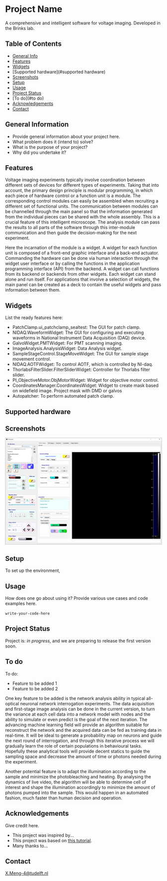 # Project Name
A comprehensive and intelligent software for voltage imaging. Developed in the Brinks lab.

## Table of Contents
* [General Info](#general-information)
* [Features](#features)
* [Widgets](#widgets)
* [Supported hardware](#supported hardware)
* [Screenshots](#screenshots)
* [Setup](#setup)
* [Usage](#usage)
* [Project Status](#project-status)
* [To do](#to do)
* [Acknowledgements](#acknowledgements)
* [Contact](#contact)
<!-- * [License](#license) -->


## General Information
- Provide general information about your project here.
- What problem does it (intend to) solve?
- What is the purpose of your project?
- Why did you undertake it?


## Features
Voltage imaging experiments typically involve coordination between different sets of devices for different types of experiments. Taking that into account, the primary design principle is modular programming, in which each piece of hardware control or a function unit is a module. The corresponding control modules can easily be assembled when recruiting a different set of functional units. The communication between modules can be channelled through the main panel so that the information generated from the individual pieces can be shared with the whole assembly. This is a crucial feature of this intelligent microscope. The analysis module can pass the results to all parts of the software through this inter-module communication and then guide the decision-making for the next experiment.

Here the incarnation of the module is a widget. A widget for each function unit is composed of a front-end graphic interface and a back-end actuator. Commanding the hardware can be done via human interaction through the widget user interface or by calling the functions in the application programming interface (API) from the backend. A widget can call functions from its backend or backends from other widgets. Each widget can stand alone and run itself. For applications that involve a selection of widgets, the main panel can be created as a deck to contain the useful widgets and pass information between them.

## Widgets
List the ready features here:
- PatchClamp.ui_patchclamp_sealtest: The GUI for patch clamp.
- NIDAQ.WaveformWidget: The GUI for configuring and executing waveforms in National Instrument Data Acquisition (DAQ) device.
- GalvoWidget.PMTWidget: For PMT scanning imaging.
- ImageAnalysis.AnalysisWidget: Data Analysis widget.
- SampleStageControl.StageMoveWidget: The GUI for sample stage movement control.
- NIDAQ.AOTFWidget: To control AOTF, which is controlled by NI-daq.
- ThorlabsFilterSlider.FilterSliderWidget: Controller for Thorlabs filter slider.
- PI_ObjectiveMotor.ObjMotorWidget: Widget for objective motor control.
- CoordinatesManager.CoordinatesWidget: Widget to create mask based on widefield image. Project mask with DMD or galvos
- Autopatcher: To perform automated patch clamp.

## Supported hardware


## Screenshots
![Screenshots](./Icons/TheMainGUI.PNG)

## Setup
To set up the environment, 


## Usage
How does one go about using it?
Provide various use cases and code examples here.

`write-your-code-here`


## Project Status
Project is: _in progress_, and we are preparing to release the first version soon.


## To do
To do:
- Feature to be added 1
- Feature to be added 2

One key feature to be added is the network analysis ability in typical all-optical neuronal network interrogation experiments. The data acquisition and first-stage image analysis can be done in the current version, to turn the variance at each cell data into a network model with nodes and the ability to simulate or even predict is the goal of the next iteration. The advancing machine learning field will provide an algorithm suitable for reconstruct the network and the acquired data can be fed as training data in real-time. It will be ideal to generate a probability map on neurons and guide the next round of interrogation, and through this iterative process we will gradually learn the role of certain populations in behavioural tasks. Hopefully these analytical tools will provide decent statics to guide the sampling space and decrease the amount of time or photons needed during the experiment.

Another potential feature is to adapt the illumination according to the sample and minimize the photobleaching and heating. By analysing the dynamics of live video, the algorithm will be able to determine cell of interest and shape the illumination accordingly to minimize the amount of photons pumped into the sample. This would happen in an automated fashion, much faster than human decision and operation. 


## Acknowledgements
Give credit here.
- This project was inspired by...
- This project was based on [this tutorial](https://www.example.com).
- Many thanks to...


## Contact
X.Meng-4@tudelft.nl


<!-- Optional -->
<!-- ## License -->
<!-- This project is open source and available under the [... License](). -->
